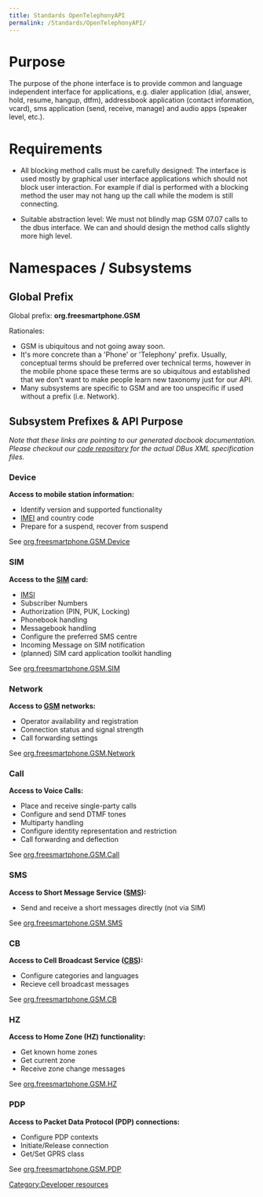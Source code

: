 ```yaml
---
title: Standards OpenTelephonyAPI
permalink: /Standards/OpenTelephonyAPI/
---
```


Purpose
=======

The purpose of the phone interface is to provide common and language independent interface for applications, e.g. dialer application (dial, answer, hold, resume, hangup, dtfm), addressbook application (contact information, vcard), sms application (send, receive, manage) and audio apps (speaker level, etc.).

Requirements
============

-   All blocking method calls must be carefully designed: The interface is used mostly by graphical user interface applications which should not block user interaction. For example if dial is performed with a blocking method the user may not hang up the call while the modem is still connecting.

<!-- -->

-   Suitable abstraction level: We must not blindly map GSM 07.07 calls to the dbus interface. We can and should design the method calls slightly more high level.

Namespaces / Subsystems
=======================

Global Prefix
-------------

Global prefix: **org.freesmartphone.GSM**

Rationales:

-   GSM is ubiquitous and not going away soon.
-   It's more concrete than a 'Phone' or 'Telephony' prefix. Usually, conceptual terms should be preferred over technical terms, however in the mobile phone space these terms are so ubiquitous and established that we don't want to make people learn new taxonomy just for our API.
-   Many subsystems are specific to GSM and are too unspecific if used without a prefix (i.e. Network).

Subsystem Prefixes & API Purpose
--------------------------------

*Note that these links are pointing to our generated docbook documentation. Please checkout our [code repository](/Community_infrastructure#SCM "wikilink") for the actual DBus XML specification files.*

### Device

**Access to mobile station information:**

-   Identify version and supported functionality
-   [IMEI](/IMEI "wikilink") and country code
-   Prepare for a suspend, recover from suspend

See [org.freesmartphone.GSM.Device](http://git.freesmartphone.org/?p=specs.git;a=blob_plain;f=html/org.freesmartphone.GSM.Device.html;hb=HEAD)

### SIM

**Access to the [SIM](/SIM "wikilink") card:**

-   [IMSI](/IMSI "wikilink")
-   Subscriber Numbers
-   Authorization (PIN, PUK, Locking)
-   Phonebook handling
-   Messagebook handling
-   Configure the preferred SMS centre
-   Incoming Message on SIM notification
-   (planned) SIM card application toolkit handling

See [org.freesmartphone.GSM.SIM](http://git.freesmartphone.org/?p=specs.git;a=blob_plain;f=html/org.freesmartphone.GSM.SIM.html;hb=HEAD)

### Network

**Access to [GSM](/GSM "wikilink") networks:**

-   Operator availability and registration
-   Connection status and signal strength
-   Call forwarding settings

See [org.freesmartphone.GSM.Network](http://git.freesmartphone.org/?p=specs.git;a=blob_plain;f=html/org.freesmartphone.GSM.Network.html;hb=HEAD)

### Call

**Access to Voice Calls:**

-   Place and receive single-party calls
-   Configure and send DTMF tones
-   Multiparty handling
-   Configure identity representation and restriction
-   Call forwarding and deflection

See [org.freesmartphone.GSM.Call](http://git.freesmartphone.org/?p=specs.git;a=blob_plain;f=html/org.freesmartphone.GSM.Call.html;hb=HEAD)

### SMS

**Access to Short Message Service ([SMS](/SMS "wikilink")):**

-   Send and receive a short messages directly (not via SIM)

See [org.freesmartphone.GSM.SMS](http://git.freesmartphone.org/?p=specs.git;a=blob_plain;f=html/org.freesmartphone.GSM.SMS.html;hb=HEAD)

### CB

**Access to Cell Broadcast Service ([CBS](/CBS "wikilink")):**

-   Configure categories and languages
-   Recieve cell broadcast messages

See [org.freesmartphone.GSM.CB](http://git.freesmartphone.org/?p=specs.git;a=blob_plain;f=html/org.freesmartphone.GSM.CB.html;hb=HEAD)

### HZ

**Access to Home Zone (HZ) functionality:**

-   Get known home zones
-   Get current zone
-   Receive zone change messages

See [org.freesmartphone.GSM.HZ](http://git.freesmartphone.org/?p=specs.git;a=blob_plain;f=html/org.freesmartphone.GSM.HZ.html;hb=HEAD)

### PDP

**Access to Packet Data Protocol (PDP) connections:**

-   Configure PDP contexts
-   Initiate/Release connection
-   Get/Set GPRS class

See [org.freesmartphone.GSM.PDP](http://git.freesmartphone.org/?p=specs.git;a=blob_plain;f=html/org.freesmartphone.GSM.PDP.html;hb=HEAD)

[Category:Developer resources](/Category:Developer_resources "wikilink")